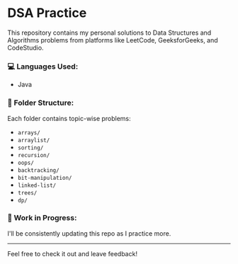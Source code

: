 # DSA Practice

This repository contains my personal solutions to Data Structures and Algorithms problems from platforms like LeetCode, GeeksforGeeks, and CodeStudio.

### 💻 Languages Used:
- Java

### 📁 Folder Structure:
Each folder contains topic-wise problems:
- `arrays/`
- `arraylist/`
- `sorting/`
- `recursion/`
- `oops/`
- `backtracking/`
- `bit-manipulation/`
- `linked-list/`
- `trees/`
- `dp/`

### 🔁 Work in Progress:
I'll be consistently updating this repo as I practice more.

---

Feel free to check it out and leave feedback!

